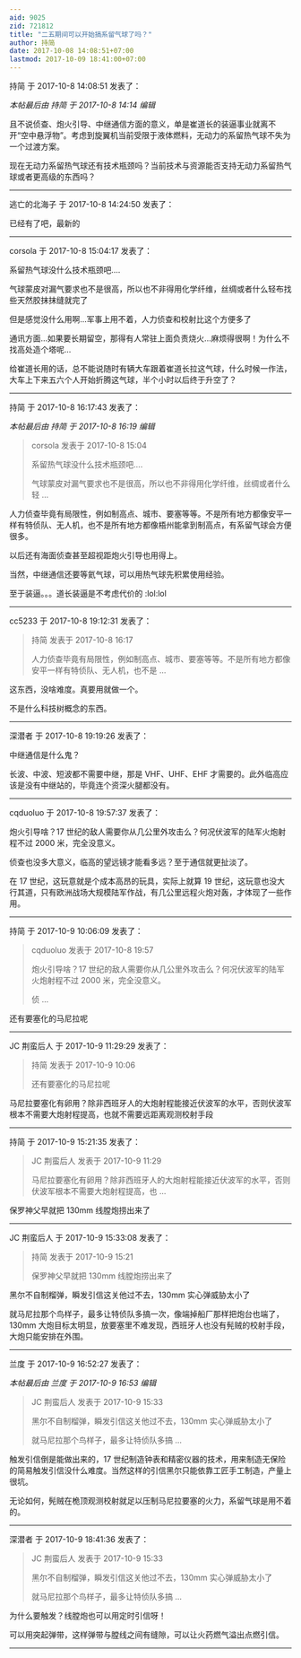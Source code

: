 ```yaml
---
aid: 9025
zid: 721812
title: "二五期间可以开始搞系留气球了吗？"
author: 持简
date: 2017-10-08 14:08:51+07:00
lastmod: 2017-10-09 18:41:00+07:00
---
```


持简 于 2017-10-8 14:08:51 发表了：

_本帖最后由 持简 于 2017-10-8 14:14 编辑_

且不说侦查、炮火引导、中继通信方面的意义，单是崔道长的装逼事业就离不开“空中悬浮物”。考虑到旋翼机当前受限于液体燃料，无动力的系留热气球不失为一个过渡方案。

现在无动力系留热气球还有技术瓶颈吗？当前技术与资源能否支持无动力系留热气球或者更高级的东西吗？

---

逃亡的北海子 于 2017-10-8 14:24:50 发表了：

已经有了吧，最新的

---

corsola 于 2017-10-8 15:04:17 发表了：

系留热气球没什么技术瓶颈吧....

气球蒙皮对漏气要求也不是很高，所以也不非得用化学纤维，丝绸或者什么轻布找些天然胶抹抹缝就完了

但是感觉没什么用啊...军事上用不着，人力侦查和校射比这个方便多了

通讯方面...如果要长期留空，那得有人常驻上面负责烧火...麻烦得很啊！为什么不找高处造个塔呢...

给崔道长用的话，总不能说随时有辆大车跟着崔道长拉这气球，什么时候一作法，大车上下来五六个人开始折腾这气球，半个小时以后终于升空了？

---

持简 于 2017-10-8 16:17:43 发表了：

_本帖最后由 持简 于 2017-10-8 16:19 编辑_

> corsola 发表于 2017-10-8 15:04
>
> 系留热气球没什么技术瓶颈吧....
>
> 气球蒙皮对漏气要求也不是很高，所以也不非得用化学纤维，丝绸或者什么轻 ...

人力侦查毕竟有局限性，例如制高点、城市、要塞等等。不是所有地方都像安平一样有特侦队、无人机，也不是所有地方都像梧州能拿到制高点，有系留气球会方便很多。

以后还有海面侦查甚至超视距炮火引导也用得上。

当然，中继通信还要等氦气球，可以用热气球先积累使用经验。

至于装逼。。。道长装逼是不考虑代价的
:lol:lol

---

cc5233 于 2017-10-8 19:12:31 发表了：

> 持简 发表于 2017-10-8 16:17
>
> 人力侦查毕竟有局限性，例如制高点、城市、要塞等等。不是所有地方都像安平一样有特侦队、无人机，也不是 ...

这东西，没啥难度。真要用就做一个。

不是什么科技树概念的东西。

---

深潜者 于 2017-10-8 19:19:26 发表了：

中继通信是什么鬼？

长波、中波、短波都不需要中继，那是 VHF、UHF、EHF 才需要的。此外临高应该是没有中继站的，毕竟连个资深火腿都没有。

---

cqduoluo 于 2017-10-8 19:57:37 发表了：

炮火引导啥？17 世纪的敌人需要你从几公里外攻击么？何况伏波军的陆军火炮射程不过 2000 米，完全没意义。

侦查也没多大意义，临高的望远镜才能看多远？至于通信就更扯淡了。

在 17 世纪，这玩意就是个成本高昂的玩具，实际上就算 19 世纪，这玩意也没大行其道，只有欧洲战场大规模陆军作战，有几公里远程火炮对轰，才体现了一些作用。

---

持简 于 2017-10-9 10:06:09 发表了：

> cqduoluo 发表于 2017-10-8 19:57
>
> 炮火引导啥？17 世纪的敌人需要你从几公里外攻击么？何况伏波军的陆军火炮射程不过 2000 米，完全没意义。
>
> 侦 ...

还有要塞化的马尼拉呢

---

JC 荆蛮后人 于 2017-10-9 11:29:29 发表了：

> 持简 发表于 2017-10-9 10:06
>
> 还有要塞化的马尼拉呢

马尼拉要塞化有卵用？除非西班牙人的大炮射程能接近伏波军的水平，否则伏波军根本不需要大炮射程提高，也就不需要远距离观测校射手段

---

持简 于 2017-10-9 15:21:35 发表了：

> JC 荆蛮后人 发表于 2017-10-9 11:29
>
> 马尼拉要塞化有卵用？除非西班牙人的大炮射程能接近伏波军的水平，否则伏波军根本不需要大炮射程提高，也 ...

保罗神父早就把 130mm 线膛炮捞出来了

---

JC 荆蛮后人 于 2017-10-9 15:33:08 发表了：

> 持简 发表于 2017-10-9 15:21
>
> 保罗神父早就把 130mm 线膛炮捞出来了

黑尔不自制榴弹，瞬发引信这关他过不去，130mm 实心弹威胁太小了

就马尼拉那个鸟样子，最多让特侦队多搞一次，像端掉船厂那样把炮台也端了，130mm 大炮目标太明显，放要塞里不难发现，西班牙人也没有髡贼的校射手段，大炮只能安排在外围。

---

兰度 于 2017-10-9 16:52:27 发表了：

_本帖最后由 兰度 于 2017-10-9 16:53 编辑_

> JC 荆蛮后人 发表于 2017-10-9 15:33
>
> 黑尔不自制榴弹，瞬发引信这关他过不去，130mm 实心弹威胁太小了
>
> 就马尼拉那个鸟样子，最多让特侦队多搞 ...

触发引信倒是能做出来的，17 世纪制造钟表和精密仪器的技术，用来制造无保险的简易触发引信没什么难度。当然这样的引信黑尔只能依靠工匠手工制造，产量上很坑。

无论如何，髡贼在桅顶观测校射就足以压制马尼拉要塞的火力，系留气球是用不着的。

---

深潜者 于 2017-10-9 18:41:36 发表了：

> JC 荆蛮后人 发表于 2017-10-9 15:33
>
> 黑尔不自制榴弹，瞬发引信这关他过不去，130mm 实心弹威胁太小了
>
> 就马尼拉那个鸟样子，最多让特侦队多搞 ...

为什么要触发？线膛炮也可以用定时引信呀！

可以用突起弹带，这样弹带与膛线之间有缝隙，可以让火药燃气溢出点燃引信。

---

